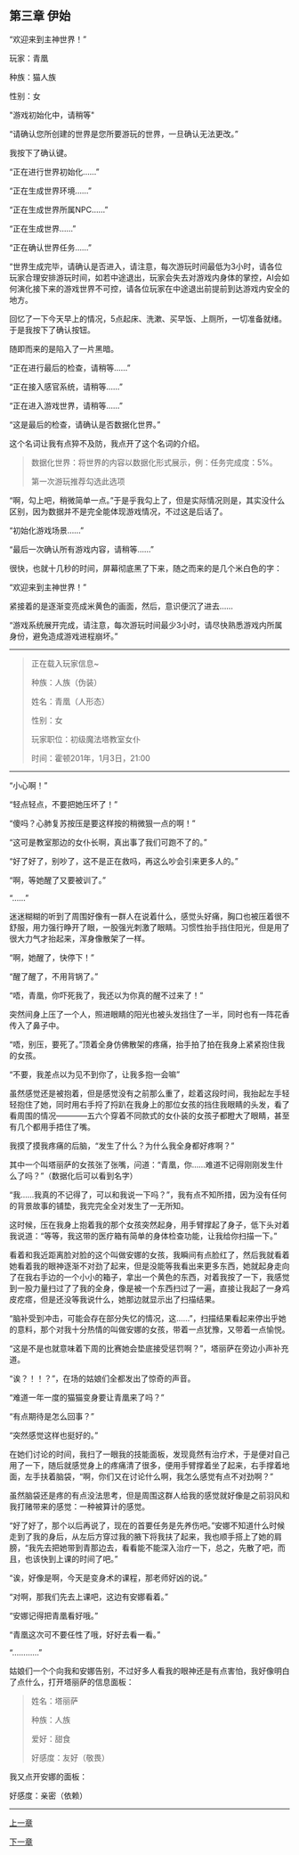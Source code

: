## 第三章 伊始

“欢迎来到主神世界！”

玩家：青凰

种族：猫人族

性别：女

"游戏初始化中，请稍等"

“请确认您所创建的世界是您所要游玩的世界，一旦确认无法更改。”

我按下了确认键。

“正在进行世界初始化……”

“正在生成世界环境……”

“正在生成世界所属NPC……”

“正在生成世界……”

“正在确认世界任务……”

“世界生成完毕，请确认是否进入，请注意，每次游玩时间最低为3小时，请各位玩家合理安排游玩时间，如若中途退出，玩家会失去对游戏内身体的掌控，AI会如何演化接下来的游戏世界不可控，请各位玩家在中途退出前提前到达游戏内安全的地方。

回忆了一下今天早上的情况，5点起床、洗漱、买早饭、上厕所，一切准备就绪。于是我按下了确认按钮。

随即而来的是陷入了一片黑暗。

“正在进行最后的检查，请稍等……”

“正在接入感官系统，请稍等……”

“正在进入游戏世界，请稍等……”

“这是最后的检查，请确认是否数据化世界。”

这个名词让我有点猝不及防，我点开了这个名词的介绍。

> 数据化世界：将世界的内容以数据化形式展示，例：任务完成度：5%。
>
> 第一次游玩推荐勾选此选项

“啊，勾上吧，稍微简单一点。”于是乎我勾上了，但是实际情况则是，其实没什么区别，因为数据并不是完全能体现游戏情况，不过这是后话了。

“初始化游戏场景……”

“最后一次确认所有游戏内容，请稍等……”

很快，也就十几秒的时间，屏幕彻底黑了下来，随之而来的是几个米白色的字：

“欢迎来到主神世界！”

紧接着的是逐渐变亮成米黄色的画面，然后，意识便沉了进去……

“游戏系统展开完成，请注意，每次游玩时间最少3小时，请尽快熟悉游戏内所属身份，避免造成游戏进程崩坏。”

____

> 正在载入玩家信息~
>
> 种族：人族（伪装）
>
> 姓名：青凰（人形态）
>
> 性别：女
>
> 玩家职位：初级魔法塔教室女仆
>
> 时间：霍顿201年，1月3日，21:00

____

“小心啊！”

“轻点轻点，不要把她压坏了！”

“傻吗？心肺复苏按压是要这样按的稍微狠一点的啊！”

“这可是教室那边的女仆长啊，真出事了我们可跑不了的。”

“好了好了，别吵了，这不是正在救吗，再这么吵会引来更多人的。”

“啊，等她醒了又要被训了。”

“……”

迷迷糊糊的听到了周围好像有一群人在说着什么，感觉头好痛，胸口也被压着很不舒服，用力强行睁开了眼，一股强光刺激了眼睛。习惯性抬手挡住阳光，但是用了很大力气才抬起来，浑身像散架了一样。

“啊，她醒了，快停下！”

“醒了醒了，不用背锅了。”

“唔，青凰，你吓死我了，我还以为你真的醒不过来了！”

突然间身上压了一个人，照进眼睛的阳光也被头发挡住了一半，同时也有一阵花香传入了鼻子中。

“唔，别压，要死了。”顶着全身仿佛散架的疼痛，抬手拍了拍在我身上紧紧抱住我的女孩。

“不要，我差点以为见不到你了，让我多抱一会嘛”

虽然感觉还是被抱着，但是感觉没有之前那么重了，趁着这段时间，我抬起左手轻轻抱住了她，同时用右手捋了捋趴在我身上的那位女孩的挡住我眼睛的头发，看了看周围的情况————五六个穿着不同款式的女仆装的女孩子都瞪大了眼睛，甚至有几个都用手捂住了嘴。

我摸了摸我疼痛的后脑，“发生了什么？为什么我全身都好疼啊？”

其中一个叫塔丽萨的女孩张了张嘴，问道：“青凰，你……难道不记得刚刚发生什么了吗？”（数据化后可以看到名字）

“我……我真的不记得了，可以和我说一下吗？”，我有点不知所措，因为没有任何的背景故事的铺垫，我完完全全对发生了一无所知。

这时候，压在我身上抱着我的那个女孩突然起身，用手臂撑起了身子，低下头对着我说道：“等等，我这带的医疗箱有简单的身体检查功能，让我给你扫描一下。”

看着和我近距离脸对脸的这个叫做安娜的女孩，我瞬间有点脸红了，然后我就看着她看着我的眼神逐渐不对劲了起来，但是没能等我看出来更多东西，她就起身走向了在我右手边的一个小小的箱子，拿出一个黄色的东西，对着我按了一下，我感觉到一股力量扫过了了我的全身，像是被一个东西扫过了一遍，直接让我起了一身鸡皮疙瘩，但是还没等我说什么，她那边就显示出了扫描结果。

“脑补受到冲击，可能会存在部分失忆的情况，这……”，扫描结果看起来停出乎她的意料，那个对我十分热情的叫做安娜的女孩，带着一点犹豫，又带着一点愉悦。

“这是不是也就意味着下周的比赛她会垫底接受惩罚啊？”，塔丽萨在旁边小声补充道。

“诶？！！？”，在场的姑娘们全都发出了惊奇的声音。

“难道一年一度的猫猫变身要让青凰来了吗？”

“有点期待是怎么回事？”

“突然感觉这样也挺好的。”

在她们讨论的时间，我扫了一眼我的技能面板，发现竟然有治疗术，于是便对自己用了一下，随后就感觉身上的疼痛清了很多，便用手臂撑着坐了起来，右手撑着地面，左手扶着脑袋，“啊，你们又在讨论什么啊，我怎么感觉有点不对劲啊？”

虽然脑袋还是疼的有点没法思考，但是周围这群人给我的感觉就好像是之前羽风和我打赌带来的感觉：一种被算计的感觉。

“好了好了，那个以后再说了，现在的首要任务是先养伤吧。”安娜不知道什么时候走到了我的身后，从左后方穿过我的腋下将我扶了起来，我也顺手搭上了她的肩膀，“我先去把她带到青那边去，看看能不能深入治疗一下，总之，先散了吧，而且，也该快到上课的时间了吧。”

“诶，好像是啊，今天是变身术的课程，那老师好凶的说。”

“对啊，那我们先去上课吧，这边有安娜看着。”

“安娜记得把青凰看好哦。”

“青凰这次可不要任性了哦，好好去看一看。”

“…………”

姑娘们一个个向我和安娜告别，不过好多人看我的眼神还是有点害怕，我好像明白了点什么，打开塔丽萨的信息面板：

> 姓名：塔丽萨
>
> 种族：人族
>
> 爱好：甜食
>
> 
>
> 好感度：友好（敬畏）

我又点开安娜的面板：

好感度：亲密（依赖）













































____

<p><a href="https://idck.github.io/book/002">上一章</a></p>

<p><a href="https://idck.github.io/book/004">下一章</a></p>
